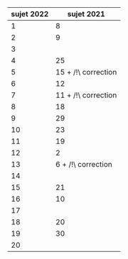 |sujet 2022 | sujet 2021 |
|-|-|
1 | 8
2 | 9
3 | 
4 | 25
5 | 15 + /!\ correction
6 | 12
7 | 11 + /!\ correction
8 | 18
9 | 29
10 | 23
11 | 19
12 | 2
13 | 6 + /!\ correction
14 | 
15 | 21
16 | 10
17 | 
18 | 20
19 | 30
20 |

